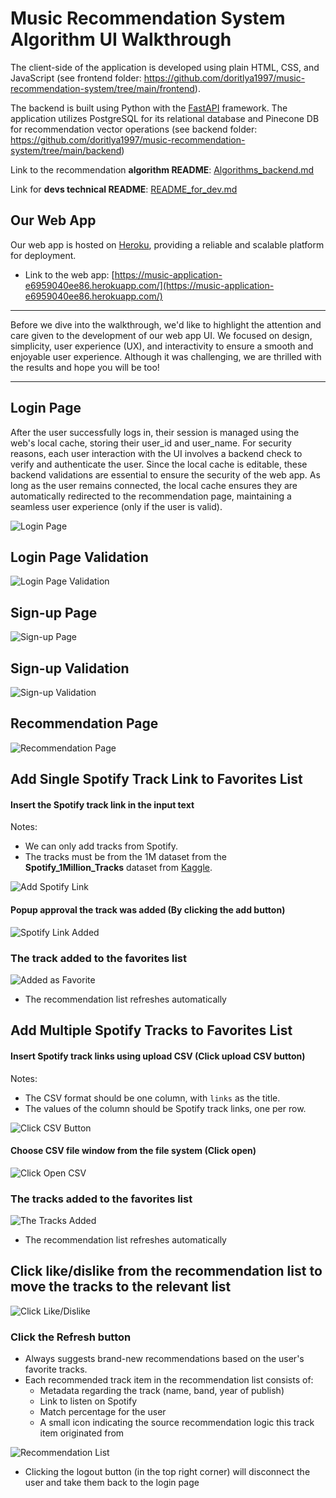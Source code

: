 # Music Recommendation System Algorithm UI Walkthrough

The client-side of the application is developed using plain HTML, CSS, and JavaScript (see frontend folder: https://github.com/doritlya1997/music-recommendation-system/tree/main/frontend).

The backend is built using Python with the [FastAPI](https://fastapi.tiangolo.com/) framework. The application utilizes PostgreSQL for its relational database and Pinecone DB for recommendation vector operations (see backend folder: https://github.com/doritlya1997/music-recommendation-system/tree/main/backend)

Link to the recommendation **algorithm README**: [Algorithms_backend.md](https://github.com/doritlya1997/music-recommendation-system/blob/main/Algorithms_backend.md)

Link for **devs technical README**: [README_for_dev.md](https://github.com/doritlya1997/music-recommendation-system/blob/main/README_for_dev.md)

## Our Web App

Our web app is hosted on [Heroku](https://dashboard.heroku.com/), providing a reliable and scalable platform for deployment.

- Link to the web app: [https://music-application-e6959040ee86.herokuapp.com/](https://music-application-e6959040ee86.herokuapp.com/)

____
Before we dive into the walkthrough, we'd like to highlight the attention and care given to the development of our web app UI. We focused on design, simplicity, user experience (UX), and interactivity to ensure a smooth and enjoyable user experience. Although it was challenging, we are thrilled with the results and hope you will be too!
____

## Login Page

After the user successfully logs in, their session is managed using the web's local cache, storing their user_id and user_name. For security reasons, each user interaction with the UI involves a backend check to verify and authenticate the user. Since the local cache is editable, these backend validations are essential to ensure the security of the web app. As long as the user remains connected, the local cache ensures they are automatically redirected to the recommendation page, maintaining a seamless user experience (only if the user is valid).

![Login Page](https://github.com/doritlya1997/music-recommendation-system/assets/64167336/a80e8788-2616-4794-bab8-0a5b3f4e8996)

## Login Page Validation
![Login Page Validation](https://github.com/doritlya1997/music-recommendation-system/assets/64167336/4d89aae5-793c-4309-bea0-68a2315eac89)

## Sign-up Page
![Sign-up Page](https://github.com/doritlya1997/music-recommendation-system/assets/64167336/51f4bb43-d9e6-48de-bcef-dc0d2af4fe88)

## Sign-up Validation
![Sign-up Validation](https://github.com/doritlya1997/music-recommendation-system/assets/64167336/39e5d67b-a432-440b-9e2d-d2a423a1369f)

## Recommendation Page
![Recommendation Page](https://github.com/doritlya1997/music-recommendation-system/assets/64167336/da148dd8-9bd6-4490-953d-d7c4411917d2)

## Add Single Spotify Track Link to Favorites List 

#### Insert the Spotify track link in the input text
Notes: 
- We can only add tracks from Spotify.
- The tracks must be from the 1M dataset from the **Spotify_1Million_Tracks** dataset from [Kaggle](https://www.kaggle.com/datasets/amitanshjoshi/spotify-1million-tracks?source=post_page-----5780cabfe194--------------------------------).

![Add Spotify Link](https://github.com/doritlya1997/music-recommendation-system/assets/64167336/5bdb97d7-3ab7-49ab-a7b3-f01e4fbc680e)

#### Popup approval the track was added (By clicking the add button)
![Spotify Link Added](https://github.com/doritlya1997/music-recommendation-system/assets/64167336/3423dd01-11fc-4a6a-bba0-72a19983c602)

### The track added to the favorites list
![Added as Favorite](https://github.com/doritlya1997/music-recommendation-system/assets/64167336/c73912d1-747c-4ed2-aab5-41d9e870eb5c)

* The recommendation list refreshes automatically

## Add Multiple Spotify Tracks to Favorites List 

#### Insert Spotify track links using upload CSV (Click upload CSV button)
Notes: 
- The CSV format should be one column, with `links` as the title.
- The values of the column should be Spotify track links, one per row.

![Click CSV Button](https://github.com/doritlya1997/music-recommendation-system/assets/64167336/ef21e7eb-f214-4f96-9073-8c0a9db8a136)

#### Choose CSV file window from the file system (Click open)
![Click Open CSV](https://github.com/doritlya1997/music-recommendation-system/assets/64167336/0646303c-fffb-4dc8-a58f-c4fc9b6782b9)

### The tracks added to the favorites list
![The Tracks Added](https://github.com/doritlya1997/music-recommendation-system/assets/64167336/3e59267e-de74-45a2-b5d6-4005ecaeec23)

* The recommendation list refreshes automatically 

## Click like/dislike from the recommendation list to move the tracks to the relevant list
![Click Like/Dislike](https://github.com/doritlya1997/music-recommendation-system/assets/64167336/5e41ff67-8ebd-4c4a-9aa0-66fc4f175ae3)

### Click the Refresh button
* Always suggests brand-new recommendations based on the user's favorite tracks.
* Each recommended track item in the recommendation list consists of:
  * Metadata regarding the track (name, band, year of publish)
  * Link to listen on Spotify
  * Match percentage for the user
  * A small icon indicating the source recommendation logic this track item originated from

![Recommendation List](https://github.com/doritlya1997/music-recommendation-system/assets/64167336/7b3f5ff7-f1d1-407d-bfe0-bf9d0c7ba4a4)

* Clicking the logout button (in the top right corner) will disconnect the user and take them back to the login page
